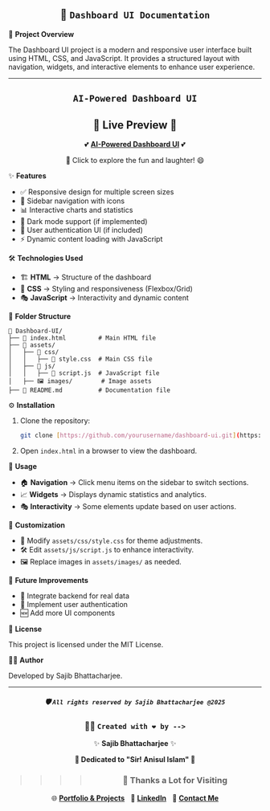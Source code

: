 <div align="center">

## 🚀 `Dashboard UI Documentation`

</div>

📌 **Project Overview**

The Dashboard UI project is a modern and responsive user interface built using HTML, CSS, and JavaScript. It provides a structured layout with navigation, widgets, and interactive elements to enhance user experience.



---

<div align="center">

## `AI-Powered Dashboard UI`

## 🌟 **Live Preview** 🌟

💕 [**AI-Powered Dashboard UI**](https://dashboardui2025.netlify.app/) 💕

🎉 Click to explore the fun and laughter! 😄



</div>



✨ **Features**

- ✅ Responsive design for multiple screen sizes
- 📌 Sidebar navigation with icons
- 📊 Interactive charts and statistics
- 🌙 Dark mode support (if implemented)
- 🔐 User authentication UI (if included)
- ⚡ Dynamic content loading with JavaScript

🛠️ **Technologies Used**

- 🏗️ **HTML** → Structure of the dashboard
- 🎨 **CSS** → Styling and responsiveness (Flexbox/Grid)
- 🎭 **JavaScript** → Interactivity and dynamic content

📂 **Folder Structure**

    📁 Dashboard-UI/
    ├── 📄 index.html         # Main HTML file
    ├── 📁 assets/
    │   ├── 🎨 css/
    │   │   ├── 📝 style.css  # Main CSS file
    │   ├── 📜 js/
    │   │   ├── 📜 script.js  # JavaScript file
    │   ├── 🖼️ images/        # Image assets
    ├── 📖 README.md          # Documentation file

⚙️ **Installation**

1. Clone the repository:

   ```bash
   git clone [https://github.com/yourusername/dashboard-ui.git](https://github.com/yourusername/dashboard-ui.git)
   ```

2. Open `index.html` in a browser to view the dashboard.

🎯 **Usage**

- 🏠 **Navigation** → Click menu items on the sidebar to switch sections.
- 📈 **Widgets** → Displays dynamic statistics and analytics.
- 🎭 **Interactivity** → Some elements update based on user actions.

🎨 **Customization**

- 🎨 Modify `assets/css/style.css` for theme adjustments.
- 🛠️ Edit `assets/js/script.js` to enhance interactivity.
- 🖼️ Replace images in `assets/images/` as needed.

🚀 **Future Improvements**

- 🔄 Integrate backend for real data
- 🔐 Implement user authentication
- 🆕 Add more UI components

📜 **License**

This project is licensed under the MIT License.

👨‍💻 **Author**

Developed by Sajib Bhattacharjee.

---

<div align="center">

##### 🛡️ `All rights reserved by Sajib Bhattacharjee @2025`

### 👨‍💻 `Created with ❤️ by -->`

✨ **Sajib Bhattacharjee** ✨

**💖 Dedicated to "Sir! Anisul Islam" 💖**

> > > > ### 🙏 Thanks a Lot for Visiting

🌐 [**Portfolio & Projects**](https://github.com/Sajib-Bhattacharjee)  
💼 [**LinkedIn**](https://www.linkedin.com/in/sajib-bhattacharjee-42682a178/)  
📧 [**Contact Me**](mailto:sajibbhattacjarjee2000@gmail.com)

</div>
